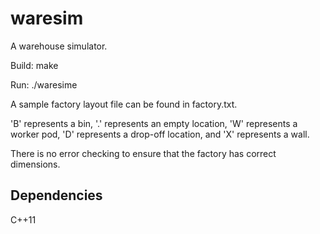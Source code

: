 waresim
=======

A warehouse simulator.


Build: make

Run: ./waresime

A sample factory layout file can be found in factory.txt.

'B' represents a bin, '.' represents an empty location, 'W' represents a worker pod, 'D' represents a drop-off location, and 'X' represents a wall.

There is no error checking to ensure that the factory has correct dimensions.

Dependencies
-------

C++11



